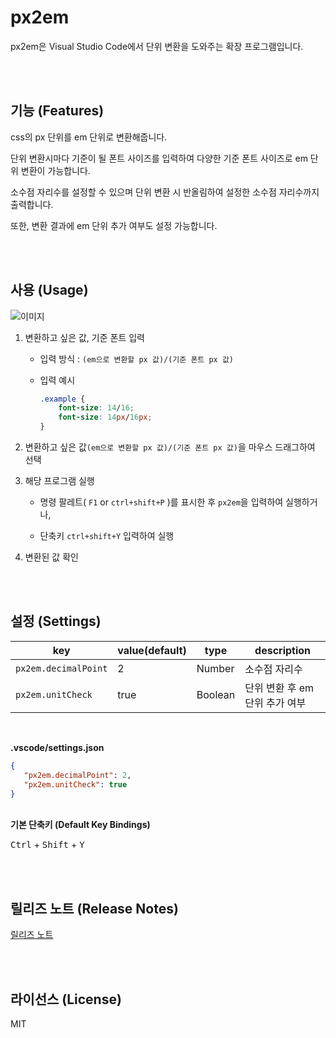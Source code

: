 # px2em
px2em은 Visual Studio Code에서 단위 변환을 도와주는 확장 프로그램입니다.

<br><br>
## 기능 (Features)
css의 px 단위를 em 단위로 변환해줍니다.

단위 변환시마다 기준이 될 폰트 사이즈를 입력하여 다양한 기준 폰트 사이즈로 em 단위 변환이 가능합니다.

소수점 자리수를 설정할 수 있으며 단위 변환 시 반올림하여 설정한 소수점 자리수까지 출력합니다.

또한, 변환 결과에 em 단위 추가 여부도 설정 가능합니다.



<br><br>
## 사용 (Usage)

![이미지](https://raw.githubusercontent.com/daye-han/extention_px2em/master/images/px2em_usage.gif)

1. 변환하고 싶은 값, 기준 폰트 입력
	- 입력 방식 : `(em으로 변환할 px 값)/(기준 폰트 px 값)`
	- 입력 예시

		```css
		.example {
			font-size: 14/16;
			font-size: 14px/16px;
		}
		```

2. 변환하고 싶은 값`(em으로 변환할 px 값)/(기준 폰트 px 값)`을 마우스 드래그하여 선택

3. 해당 프로그램 실행
	- 명령 팔레트( `F1` or `ctrl+shift+P` )를 표시한 후 `px2em`을 입력하여 실행하거나,

	- 단축키 `ctrl+shift+Y` 입력하여 실행


4. 변환된 값 확인



<br><br>
## 설정 (Settings)

| key                  | value(default) | type    | description                  |
|----------------------|----------------|---------|------------------------------|
| `px2em.decimalPoint` | 2              | Number  | 소수점 자리수                 |
| `px2em.unitCheck`    | true           | Boolean | 단위 변환 후 em 단위 추가 여부 |

<br>

**.vscode/settings.json**
```json
{
   "px2em.decimalPoint": 2,
   "px2em.unitCheck": true
}
```

<br>
<strong>기본 단축키 (Default Key Bindings)</strong>

<kbd>Ctrl</kbd> + <kbd>Shift</kbd> + <kbd>Y</kbd>

<br><br>
## 릴리즈 노트 (Release Notes)

[릴리즈 노트](https://github.com/daye-han/extention_px2em/releases)

<br><br>
## 라이선스 (License)

MIT